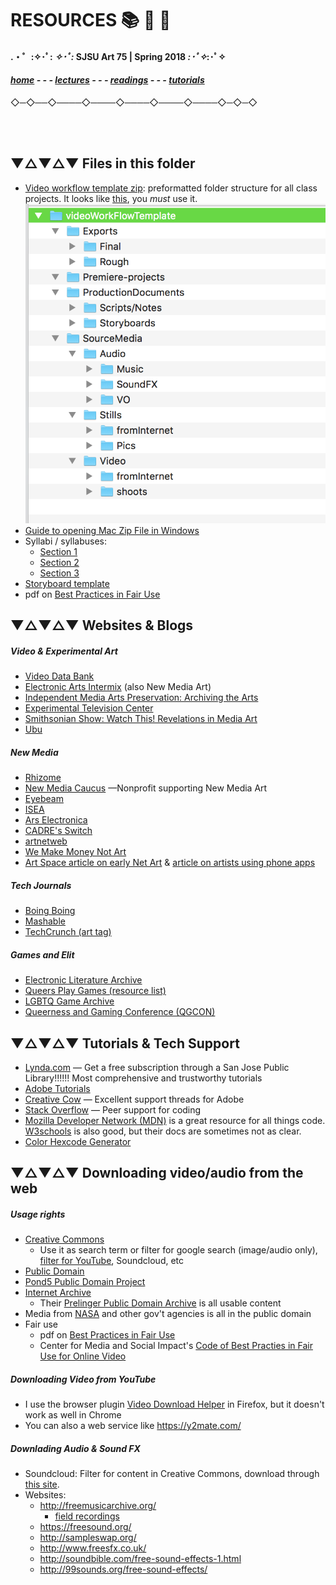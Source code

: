 
# RESOURCES 📚 🔗 📼

#### .・゜:✧･ﾟ: *✧･ﾟ:* SJSU Art 75 | Spring 2018 *:･ﾟ✧*:･ﾟ✧

#### ***[home](..) - - - [lectures](../lectures) - - - [readings](../readings) - - - [tutorials](../tutorials)***
 ◇─◇──◇────◇────◇────◇────◇────◇─◇─◇

<br><br>
## ▼△▼△▼ Files in this folder
* [Video workflow template zip](videoWorkflowTemplate.zip): preformatted folder structure for all class projects. It looks like [this](videoWorkflowTemplatePic.png), you *must* use it.
![Video Workflow Template](videoWorkflowTemplatePic.png)
* [Guide to opening Mac Zip File in Windows](https://www.techwalla.com/articles/how-to-open-a-mac-zip-file-in-windows)
* Syllabi / syllabuses:
  * [Section 1](resources/Syllabus_Art75_section1_FA_18.pdf)
  * [Section 2](resources/Syllabus_Art75_section2_FA_18.pdf)
  * [Section 3](resources/Syllabus_Art75_section3_FA_18.pdf)
* [Storyboard template](storyboard_template.png)
* pdf on [Best Practices in Fair Use](online_best_practices_in_fair_use.pdf)

## ▼△▼△▼ Websites & Blogs

##### Video & Experimental Art
* [Video Data Bank](https://www.vdb.org/)
* [Electronic Arts Intermix](https://www.eai.org/) (also New Media Art)
* [Independent Media Arts Preservation: Archiving the Arts](http://www.imappreserve.org/archivingarts/)
* [Experimental Television Center](http://www.experimentaltvcenter.org/)
* [Smithsonian Show: Watch This! Revelations in Media Art](http://americanart.si.edu/exhibitions/online/watch_this/)
* [Ubu](http://www.ubu.com/)

##### New Media
* [Rhizome](http://rhizome.org/)
* [New Media Caucus](http://www.newmediacaucus.org) —Nonprofit supporting New Media Art
* [Eyebeam](http://www.eyebeam.org/)
* [ISEA](http://www.isea-web.org/eng/index.html)
* [Ars Electronica](https://www.aec.at/news/en/)
* [CADRE's Switch](http://switch.sjsu.edu/wp/v28/)
* [artnetweb](http://www.artnetweb.com/)
* [We Make Money Not Art](http://we-make-money-not-art.com/)
* [Art Space article on early Net Art](http://www.artspace.com/search/?q=art+tech) & [article on artists using phone apps](http://www.artspace.com/magazine/art_101/art-tech/10-apps-that-are-also-works-of-art-54760)

##### Tech Journals
* [Boing Boing](http://boingboing.net/)
* [Mashable](http://mashable.com/)
* [TechCrunch (art tag)](https://techcrunch.com/tag/art/)

##### Games and Elit
* [Electronic Literature Archive](http://collection.eliterature.org/)
* [Queers Play Games (resource list)](http://queersplaygames.com/)
* [LGBTQ Game Archive](https://lgbtqgamearchive.com/about/about-archive/)
* [Queerness and Gaming Conference (QGCON)](http://www.qgcon.com/)

## ▼△▼△▼ Tutorials & Tech Support
* [Lynda.com](Lynda.com) — Get a free subscription through a San Jose Public Library!!!!!! Most comprehensive and trustworthy tutorials
* [Adobe Tutorials](https://helpx.adobe.com/creative-cloud/tutorials-explore.html)
* [Creative Cow](https://www.creativecow.net/) — Excellent support threads for Adobe
* [Stack Overflow](https://stackoverflow.com/) — Peer support for coding
* [Mozilla Developer Network (MDN)](https://developer.mozilla.org/en-US/) is a great resource for all things code. [W3schools](https://www.w3schools.com/) is also good, but their docs are sometimes not as clear.
* [Color Hexcode Generator](http://www.color-hex.com/)

## ▼△▼△▼ Downloading video/audio from the web

##### Usage rights

* [Creative Commons]( http://creativecommons.org/
)
  * Use it as search term or filter for google search (image/audio only), [filter for YouTube](http://www.smartcopying.edu.au/open-education/creative-commons/creative-commons-information-pack-for-teachers-and-students/how-to-find-creative-commons-material-using-youtube
), Soundcloud, etc
*  [Public Domain](https://en.wikipedia.org/wiki/Public_domain)
  * [Pond5 Public Domain Project](https://www.pond5.com/free
)
  * [Internet Archive](https://archive.org/about/)
    * Their [Prelinger Public Domain Archive](https://archive.org/details/prelinger
) is all usable content
  * Media from [NASA](https://www.nasa.gov/) and other gov't agencies is all in the public domain
* Fair use
  * pdf on [Best Practices in Fair Use](online_best_practices_in_fair_use.pdf)
  * Center for Media and Social Impact's [Code of Best Practies in Fair Use for Online Video](http://cmsimpact.org/code/code-best-practices-fair-use-online-video/)

##### Downloading Video from YouTube

* I use the browser plugin [Video Download Helper](http://www.downloadhelper.net/
) in Firefox, but it doesn't work as well in Chrome
* You can also a web service like https://y2mate.com/

##### Downlading Audio & Sound FX

* Soundcloud: Filter for content in Creative Commons, download through [this site](http://9soundclouddownloader.com/download-sound-track).
* Websites:
  * http://freemusicarchive.org/
    - [field recordings](http://freemusicarchive.org/genre/Field_Recordings/)
  * https://freesound.org/
  * http://sampleswap.org/
  * http://www.freesfx.co.uk/
  * http://soundbible.com/free-sound-effects-1.html
  * http://99sounds.org/free-sound-effects/
